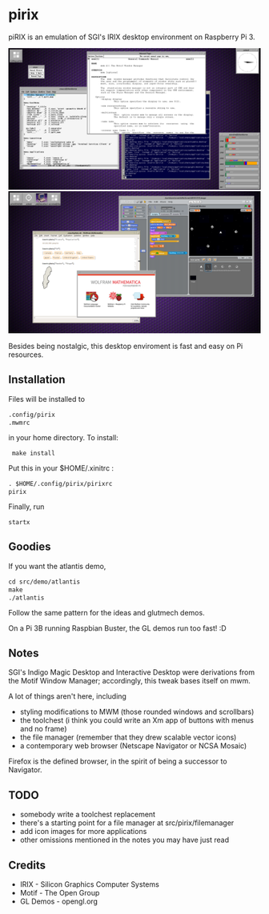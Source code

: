 # pirix

piRIX is an emulation of SGI's IRIX desktop environment on Raspberry Pi 3.

![screenshot](etc/screenshot0.png)
![screenshot](etc/screenshot1.png)

Besides being nostalgic, this desktop enviroment is fast and easy on Pi resources.


## Installation

Files will be installed to

    .config/pirix
    .mwmrc

in your home directory. To install:

     make install

Put this in your $HOME/.xinitrc :

    . $HOME/.config/pirix/pirixrc
    pirix

Finally, run

    startx


## Goodies

If you want the atlantis demo,

    cd src/demo/atlantis
    make
    ./atlantis

Follow the same pattern for the ideas and glutmech demos.

On a Pi 3B running Raspbian Buster, the GL demos run too fast! :D


## Notes

SGI's Indigo Magic Desktop and Interactive Desktop were derivations
from the Motif Window Manager; accordingly, this tweak bases itself on mwm.

A lot of things aren't here, including
* styling modifications to MWM (those rounded windows and scrollbars)
* the toolchest (i think you could write an Xm app of buttons with menus
  and no frame)
* the file manager (remember that they drew scalable vector icons)
* a contemporary web browser (Netscape Navigator or NCSA Mosaic)

Firefox is the defined browser, in the spirit of being a successor
to Navigator.


## TODO

* somebody write a toolchest replacement
* there's a starting point for a file manager at src/pirix/filemanager
* add icon images for more applications
* other omissions mentioned in the notes you may have just read


## Credits

* IRIX - Silicon Graphics Computer Systems
* Motif - The Open Group
* GL Demos - opengl.org
